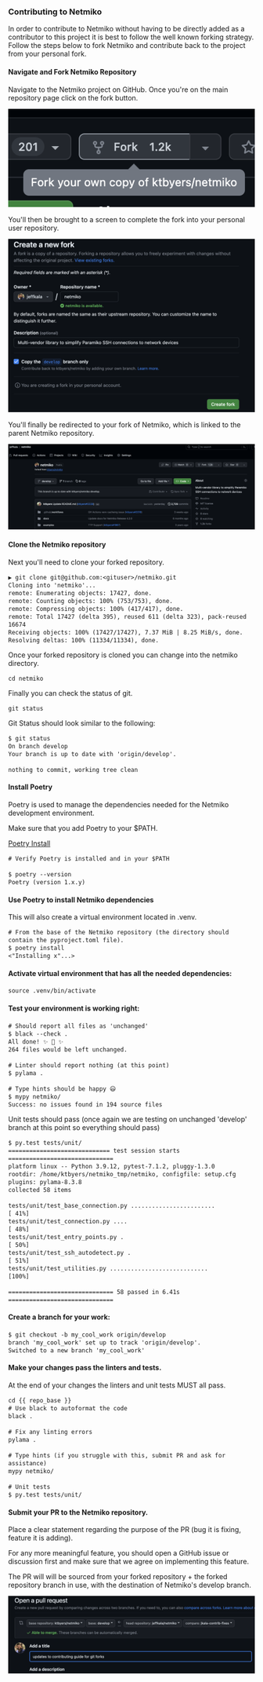 ### Contributing to Netmiko

In order to contribute to Netmiko without having to be directly added as a contributor to this project it is best to follow the well known forking strategy. Follow the steps below to fork Netmiko and contribute back to the project from your personal fork.

#### Navigate and Fork Netmiko Repository

Navigate to the Netmiko project on GitHub. Once you're on the main repository page click on the fork button.

![forking netmiko](./images/00-contrib.png)

You'll then be brought to a screen to complete the fork into your personal user repository.

![create fork](./images/01-contrib.png)

You'll finally be redirected to your fork of Netmiko, which is linked to the parent Netmiko repository.

![final fork view](./images/02-contrib.png)

#### Clone the Netmiko repository

Next you'll need to clone your forked repository.

```
▶ git clone git@github.com:<gituser>/netmiko.git
Cloning into 'netmiko'...
remote: Enumerating objects: 17427, done.
remote: Counting objects: 100% (753/753), done.
remote: Compressing objects: 100% (417/417), done.
remote: Total 17427 (delta 395), reused 611 (delta 323), pack-reused 16674
Receiving objects: 100% (17427/17427), 7.37 MiB | 8.25 MiB/s, done.
Resolving deltas: 100% (11334/11334), done.
```

Once your forked repository is cloned you can change into the netmiko directory.

```
cd netmiko
```

Finally you can check the status of git.

```
git status
```

Git Status should look similar to the following:

```
$ git status
On branch develop
Your branch is up to date with 'origin/develop'.

nothing to commit, working tree clean

```

#### Install Poetry 

Poetry is used to manage the dependencies needed for the Netmiko development environment. 

Make sure that you add Poetry to your $PATH.

[Poetry Install](https://python-poetry.org/docs/#installing-with-the-official-installer)

```
# Verify Poetry is installed and in your $PATH

$ poetry --version
Poetry (version 1.x.y)
```

#### Use Poetry to install Netmiko dependencies

This will also create a virtual environment located in .venv.

```
# From the base of the Netmiko repository (the directory should contain the pyproject.toml file).
$ poetry install
<"Installing x"...>
```

#### Activate virtual environment that has all the needed dependencies:

```
source .venv/bin/activate
```

#### Test your environment is working right:

```
# Should report all files as 'unchanged'
$ black --check .
All done! ✨ 🍰 ✨
264 files would be left unchanged.

# Linter should report nothing (at this point)
$ pylama .

# Type hints should be happy 😃
$ mypy netmiko/
Success: no issues found in 194 source files
```

Unit tests should pass (once again we are testing on unchanged 'develop' branch at this point so everything should pass)

```
$ py.test tests/unit/
============================= test session starts ==============================
platform linux -- Python 3.9.12, pytest-7.1.2, pluggy-1.3.0
rootdir: /home/ktbyers/netmiko_tmp/netmiko, configfile: setup.cfg
plugins: pylama-8.3.8
collected 58 items                                                             

tests/unit/test_base_connection.py ........................              [ 41%]
tests/unit/test_connection.py ....                                       [ 48%]
tests/unit/test_entry_points.py .                                        [ 50%]
tests/unit/test_ssh_autodetect.py .                                      [ 51%]
tests/unit/test_utilities.py ............................                [100%]

============================== 58 passed in 6.41s ==============================
```

#### Create a branch for your work:


```
$ git checkout -b my_cool_work origin/develop
branch 'my_cool_work' set up to track 'origin/develop'.
Switched to a new branch 'my_cool_work'
```

#### Make your changes pass the linters and tests. 

At the end of your changes the linters and unit tests MUST all pass.

```
cd {{ repo_base }}
# Use black to autoformat the code
black .

# Fix any linting errors
pylama .

# Type hints (if you struggle with this, submit PR and ask for assistance)
mypy netmiko/

# Unit tests
$ py.test tests/unit/
```

#### Submit your PR to the Netmiko repository. 

Place a clear statement regarding the purpose of the PR (bug it is fixing, feature it is adding).

For any more meaningful feature, you should open a GitHub issue or discussion first and make sure that we agree on implementing this feature.

The PR will will be sourced from your forked repository + the forked repository branch in use, with the destination of Netmiko's develop branch.

![An example PR from a forked repository](./images/03-contrib.png)
